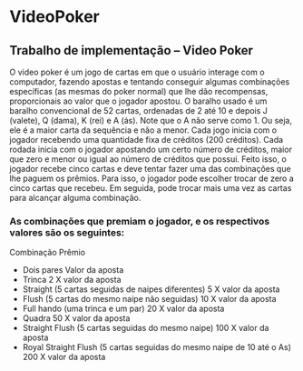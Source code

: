 # VideoPoker

## Trabalho de implementação – Video Poker

O video poker é um jogo de cartas em que o usuário interage com o computador,
fazendo apostas e tentando conseguir algumas combinações específicas (as mesmas
do poker normal) que lhe dão recompensas, proporcionais ao valor que o jogador
apostou.
O baralho usado é um baralho convencional de 52 cartas, ordenadas de 2 até 10 e
depois J (valete), Q (dama), K (rei) e A (ás). Note que o A não serve como 1. Ou
seja, ele é a maior carta da sequência e não a menor.
Cada jogo inicia com o jogador recebendo uma quantidade fixa de créditos (200
créditos). Cada rodada inicia com o jogador apostando um certo número de créditos,
maior que zero e menor ou igual ao número de créditos que possui. Feito isso, o
jogador recebe cinco cartas e deve tentar fazer uma das combinações que lhe paguem
os prêmios. Para isso, o jogador pode escolher trocar de zero a cinco cartas que
recebeu. Em seguida, pode trocar mais uma vez as cartas para alcançar alguma
combinação.

### As combinações que premiam o jogador, e os respectivos valores são os seguintes:

Combinação Prêmio

- Dois pares Valor da aposta
- Trinca 2 X valor da aposta
- Straight (5 cartas seguidas de naipes diferentes) 5 X valor da aposta
- Flush (5 cartas do mesmo naipe não seguidas) 10 X valor da aposta
- Full hando (uma trinca e um par) 20 X valor da aposta
- Quadra 50 X valor da aposta
- Straight Flush (5 cartas seguidas do mesmo naipe) 100 X valor da aposta
- Royal Straight Flush (5 cartas seguidas do mesmo naipe de 10 até o As) 200 X valor da aposta
